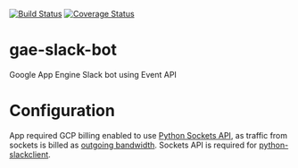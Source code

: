 [![Build Status](https://travis-ci.org/marcin-kolda/gae-slack-bot.svg?branch=master)](https://travis-ci.org/marcin-kolda/gae-slack-bot)
[![Coverage Status](https://coveralls.io/repos/github/marcin-kolda/gae-slack-bot/badge.svg?branch=master)](https://coveralls.io/github/marcin-kolda/gae-slack-bot?branch=master)
# gae-slack-bot
Google App Engine Slack bot using Event API

# Configuration

App required GCP billing enabled to use [Python Sockets API](https://cloud.google.com/appengine/docs/standard/python/sockets/),
as traffic from sockets is billed as [outgoing bandwidth](https://cloud.google.com/appengine/docs/pricing#Billable_Resource_Unit_Costs).
Sockets API is required for [python-slackclient](https://github.com/slackapi/python-slackclient).